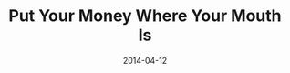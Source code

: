 ---
layout: message
category: message
series: "How to Change the World"
title: "Put Your Money Where Your Mouth Is"
date: 2014-04-12
message_id: 859
---